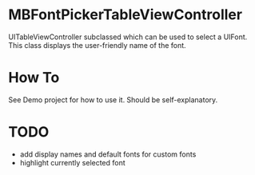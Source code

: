 MBFontPickerTableViewController
===============================

UITableViewController subclassed which can be used to select a UIFont. This class displays the user-friendly name of the font.


How To
======

See Demo project for how to use it. Should be self-explanatory. 


TODO
====

- add display names and default fonts for custom fonts
- highlight currently selected font 